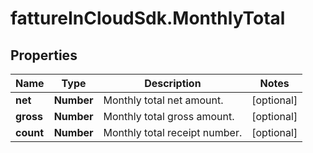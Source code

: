 # fattureInCloudSdk.MonthlyTotal

## Properties

Name | Type | Description | Notes
------------ | ------------- | ------------- | -------------
**net** | **Number** | Monthly total net amount. | [optional] 
**gross** | **Number** | Monthly total gross amount. | [optional] 
**count** | **Number** | Monthly total receipt number. | [optional] 


